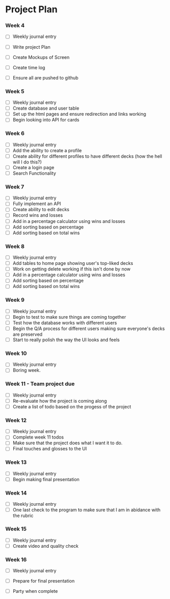 # Project Plan

### Week 4

- [ ] Weekly journal entry
- [ ] Write project Plan
- [ ] Create Mockups of Screen
- [ ] Create time log
- [ ] Ensure all are pushed to github


### Week 5

- [ ] Weekly journal entry
- [ ] Create database and user table
- [ ] Set up the html pages and ensure redirection and links working
- [ ] Begin looking into API for cards

### Week 6
- [ ] Weekly journal entry
- [ ] Add the ability to create a profile
- [ ] Create ability for different profiles to have different decks (how the hell will I do this?)
- [ ] Create a login page
- [ ] Search Functionality

### Week 7
- [ ] Weekly journal entry
- [ ] Fully implement an API
- [ ] Create ability to edit decks
- [ ] Record wins and losses
- [ ] Add in a percentage calculator using wins and losses
- [ ] Add sorting based on percentage
- [ ] Add sorting based on total wins

### Week 8
- [ ] Weekly journal entry
- [ ] Add tables to home page showing user's top-liked decks
- [ ] Work on getting delete working if this isn't done by now
- [ ] Add in a percentage calculator using wins and losses
- [ ] Add sorting based on percentage
- [ ] Add sorting based on total wins

### Week 9
- [ ] Weekly journal entry
- [ ] Begin to test to make sure things are coming together
- [ ] Test how the database works with different users
- [ ] Begin the Q/A process for different users making sure everyone's decks are preserved
- [ ] Start to really polish the way the UI looks and feels

### Week 10 
- [ ] Weekly journal entry
- [ ] Boring week. 

### Week 11 - Team project due
- [ ] Weekly journal entry
- [ ] Re-evaluate how the project is coming along
- [ ] Create a list of todo based on the progess of the project

### Week 12
- [ ] Weekly journal entry
- [ ] Complete week 11 todos
- [ ] Make sure that the project does what I want it to do.
- [ ] Final touches and glosses to the UI

### Week 13
- [ ] Weekly journal entry
- [ ] Begin making final presentation

### Week 14
- [ ] Weekly journal entry
- [ ] One last check to the program to make sure that I am in abidance with the rubric

### Week 15
- [ ] Weekly journal entry
- [ ] Create video and quality check

### Week 16
- [ ] Weekly journal entry
- [ ] Prepare for final presentation
- [ ] Party when complete

